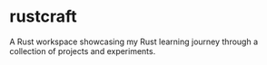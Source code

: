 # rustcraft
A Rust workspace showcasing my Rust learning journey through a collection of projects and experiments.
